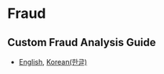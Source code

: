 # Fraud

## Custom Fraud Analysis Guide
  * [English](fraud/aa_custom_fraud_analysis_guide_en.md), [Korean(한글)](fraud/aa_custom_fraud_analysis_guide_ko.md)
